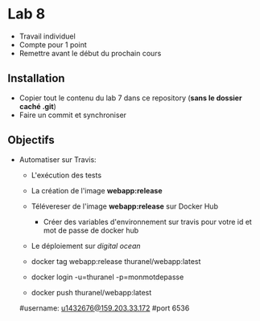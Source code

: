 # Lab 8
- Travail individuel
- Compte pour 1 point
- Remettre avant le début du prochain cours

## Installation
- Copier tout le contenu du lab 7 dans ce repository (**sans le dossier caché .git**)
- Faire un commit et synchroniser

## Objectifs 
- Automatiser sur Travis:
  - L'exécution des tests
  - La création de l'image **webapp:release**
  - Télévereser  de l'image **webapp:release** sur Docker Hub
    - Créer des variables d'environnement sur travis pour votre id et mot de passe de docker hub
  - Le déploiement sur *digital ocean*

  
  - docker tag webapp:release thuranel/webapp:latest
  - docker login -u=thuranel -p=monmotdepasse
  - docker push thuranel/webapp:latest
  
  #username: u1432676@159.203.33.172
  #port 6536